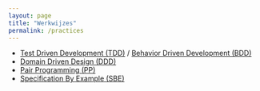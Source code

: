 ```yaml
---
layout: page
title: "Werkwijzes"
permalink: /practices
---
```


- [Test Driven Development (TDD)](https://en.wikipedia.org/wiki/Test-driven_development) / [Behavior Driven Development (BDD)](https://en.wikipedia.org/wiki/Behavior-driven_development)
- [Domain Driven Design (DDD)](https://en.wikipedia.org/wiki/Domain-driven_design)
- [Pair Programming (PP)](https://en.wikipedia.org/wiki/Pair_programming)
- [Specification By Example (SBE)](https://en.wikipedia.org/wiki/Specification_by_example)